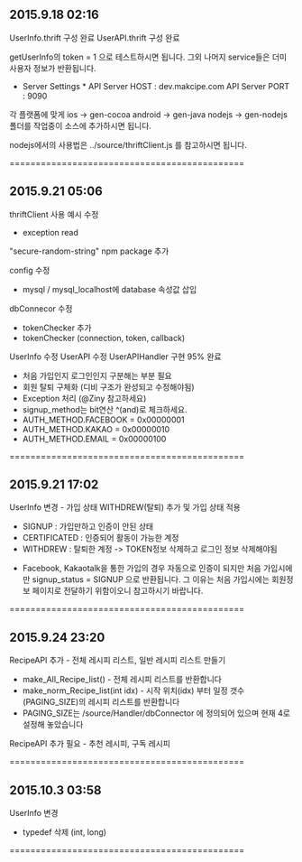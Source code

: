 2015.9.18 02:16
--------------------------------------------
UserInfo.thrift 구성 완료
UserAPI.thrift 구성 완료

getUserInfo의 token = 1 으로 테스트하시면 됩니다.
그외 나머지 service들은 더미 사용자 정보가 반환됩니다.

* Server Settings *
API Server HOST : dev.makcipe.com
API Server PORT : 9090

각 플랫폼에 맞게
ios 	->	gen-cocoa
android ->	gen-java
nodejs 	-> 	gen-nodejs
폴더를 작업중이 소스에 추가하시면 됩니다.

nodejs에서의 사용법은
../source/thriftClient.js
를 참고하시면 됩니다.

=============================================


2015.9.21 05:06
--------------------------------------------
thriftClient 사용 예시 수정
 - exception read

"secure-random-string" npm package 추가

config 수정
- mysql / mysql_localhost에 database 속성값 삽입

dbConnecor 수정
 - tokenChecker 추가
 - tokenChecker (connection, token, callback)

UserInfo 수정
UserAPI 수정
UserAPIHandler 구현 95% 완료
 - 처음 가입인지 로그인인지 구분해는 부분 필요
 - 회원 탈퇴 구체화 (디비 구조가 완성되고 수정해야됨)
 - Exception 처리 (@Ziny 참고하세요)
 - signup_method는 bit연산 ^(and)로 체크하세요.
  - AUTH_METHOD.FACEBOOK =	0x00000001
  - AUTH_METHOD.KAKAO = 	0x00000010
  - AUTH_METHOD.EMAIL = 	0x00000100

=============================================


 2015.9.21 17:02
--------------------------------------------
UserInfo 변경 - 가입 상태 WITHDREW(탈퇴) 추가 및 가입 상태 적용
 - SIGNUP : 가입만하고 인증이 안된 상태
 - CERTIFICATED : 인증되어 활동이 가능한 계정
 - WITHDREW : 탈퇴한 계정 -> TOKEN정보 삭제하고 로그인 정보 삭제해야됨
 
 * Facebook, Kakaotalk을 통한 가입의 경우 자동으로 인증이 되지만 처음 가입시에만 signup_status = SIGNUP 으로 반환됩니다. 그 이유는 처음 가입시에는 회원정보 페이지로 전달하기 위함이오니 참고하시기 바랍니다.

=============================================


 2015.9.24 23:20
--------------------------------------------
RecipeAPI 추가 - 전체 레시피 리스트, 일반 레시피 리스트 만들기
 - make_All_Recipe_list() - 전체 레시피 리스트를 반환합니다
 - make_norm_Recipe_list(int idx) - 시작 위치(idx) 부터 일정 갯수(PAGING_SIZE)의 레시피 리스트를 반환합니다
  - PAGING_SIZE는 /source/Handler/dbConnector 에 정의되어 있으며 현재 4로 설정해 놓았습니다

RecipeAPI 추가 필요 - 추천 레시피, 구독 레시피

=============================================

2015.10.3 03:58
--------------------------------------------
UserInfo 변경
- typedef 삭제 (int, long)

=============================================